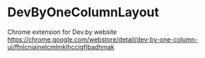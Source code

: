 DevByOneColumnLayout
====================

Chrome extension for Dev.by website https://chrome.google.com/webstore/detail/dev-by-one-column-ui/ffnlcniajnelcmlmklhccjgfjbadhmak
